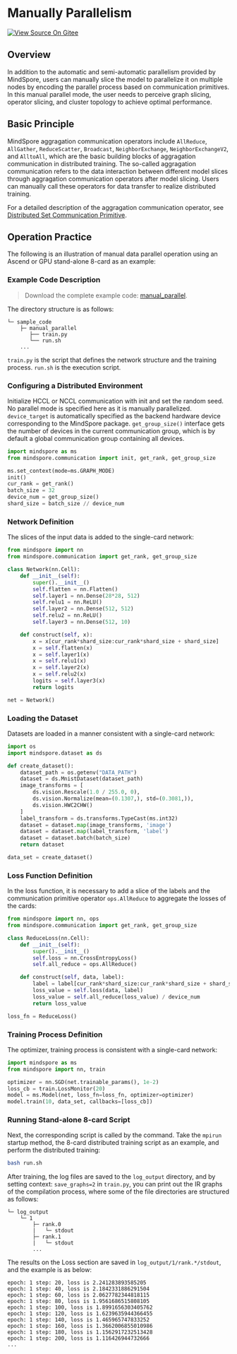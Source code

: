 # Manually Parallelism

[![View Source On Gitee](https://mindspore-website.obs.cn-north-4.myhuaweicloud.com/website-images/r2.3.2/resource/_static/logo_source_en.svg)](https://gitee.com/mindspore/docs/blob/r2.3.2/tutorials/experts/source_en/parallel/manual_parallel.md)

## Overview

In addition to the automatic and semi-automatic parallelism provided by MindSpore, users can manually slice the model to parallelize it on multiple nodes by encoding the parallel process based on communication primitives. In this manual parallel mode, the user needs to perceive graph slicing, operator slicing, and cluster topology to achieve optimal performance.

## Basic Principle

MindSpore aggragation communication operators include `AllReduce`, `AllGather`, `ReduceScatter`, `Broadcast`, `NeighborExchange`, `NeighborExchangeV2`, and `AlltoAll`, which are the basic building blocks of aggragation communication in distributed training. The so-called aggragation communication refers to the data interaction between different model slices through aggragation communication operators after model slicing. Users can manually call these operators for data transfer to realize distributed training.

For a detailed description of the aggragation communication operator, see [Distributed Set Communication Primitive](https://www.mindspore.cn/docs/en/r2.3.2/api_python/samples/ops/communicate_ops.html).

## Operation Practice

The following is an illustration of manual data parallel operation using an Ascend or GPU stand-alone 8-card as an example:

### Example Code Description

> Download the complete example code: [manual_parallel](https://gitee.com/mindspore/docs/tree/r2.3.2/docs/sample_code/manual_parallel).

The directory structure is as follows:

```text
└─ sample_code
    ├─ manual_parallel
       ├── train.py
       └── run.sh
    ...
```

`train.py` is the script that defines the network structure and the training process. `run.sh` is the execution script.

### Configuring a Distributed Environment

Initialize HCCL or NCCL communication with init and set the random seed. No parallel mode is specified here as it is manually parallelized. `device_target` is automatically specified as the backend hardware device corresponding to the MindSpore package. `get_group_size()` interface gets the number of devices in the current communication group, which is by default a global communication group containing all devices.

```python
import mindspore as ms
from mindspore.communication import init, get_rank, get_group_size

ms.set_context(mode=ms.GRAPH_MODE)
init()
cur_rank = get_rank()
batch_size = 32
device_num = get_group_size()
shard_size = batch_size // device_num
```

### Network Definition

The slices of the input data is added to the single-card network:

```python
from mindspore import nn
from mindspore.communication import get_rank, get_group_size

class Network(nn.Cell):
    def __init__(self):
        super().__init__()
        self.flatten = nn.Flatten()
        self.layer1 = nn.Dense(28*28, 512)
        self.relu1 = nn.ReLU()
        self.layer2 = nn.Dense(512, 512)
        self.relu2 = nn.ReLU()
        self.layer3 = nn.Dense(512, 10)

    def construct(self, x):
        x = x[cur_rank*shard_size:cur_rank*shard_size + shard_size]
        x = self.flatten(x)
        x = self.layer1(x)
        x = self.relu1(x)
        x = self.layer2(x)
        x = self.relu2(x)
        logits = self.layer3(x)
        return logits

net = Network()
```

### Loading the Dataset

Datasets are loaded in a manner consistent with a single-card network:

```python
import os
import mindspore.dataset as ds

def create_dataset():
    dataset_path = os.getenv("DATA_PATH")
    dataset = ds.MnistDataset(dataset_path)
    image_transforms = [
        ds.vision.Rescale(1.0 / 255.0, 0),
        ds.vision.Normalize(mean=(0.1307,), std=(0.3081,)),
        ds.vision.HWC2CHW()
    ]
    label_transform = ds.transforms.TypeCast(ms.int32)
    dataset = dataset.map(image_transforms, 'image')
    dataset = dataset.map(label_transform, 'label')
    dataset = dataset.batch(batch_size)
    return dataset

data_set = create_dataset()
```

### Loss Function Definition

In the loss function, it is necessary to add a slice of the labels and the communication primitive operator `ops.AllReduce` to aggregate the losses of the cards:

```python
from mindspore import nn, ops
from mindspore.communication import get_rank, get_group_size

class ReduceLoss(nn.Cell):
    def __init__(self):
        super().__init__()
        self.loss = nn.CrossEntropyLoss()
        self.all_reduce = ops.AllReduce()

    def construct(self, data, label):
        label = label[cur_rank*shard_size:cur_rank*shard_size + shard_size]
        loss_value = self.loss(data, label)
        loss_value = self.all_reduce(loss_value) / device_num
        return loss_value

loss_fn = ReduceLoss()
```

### Training Process Definition

The optimizer, training process is consistent with a single-card network:

```python
import mindspore as ms
from mindspore import nn, train

optimizer = nn.SGD(net.trainable_params(), 1e-2)
loss_cb = train.LossMonitor(20)
model = ms.Model(net, loss_fn=loss_fn, optimizer=optimizer)
model.train(10, data_set, callbacks=[loss_cb])
```

### Running Stand-alone 8-card Script

Next, the corresponding script is called by the command. Take the `mpirun` startup method, the 8-card distributed training script as an example, and perform the distributed training:

```bash
bash run.sh
```

After training, the log files are saved to the `log_output` directory, and by setting context: `save_graphs=2` in `train.py`, you can print out the IR graphs of the compilation process, where some of the file directories are structured as follows:

```text
└─ log_output
    └─ 1
        ├─ rank.0
        |   └─ stdout
        ├─ rank.1
        |   └─ stdout
        ...
```

The results on the Loss section are saved in `log_output/1/rank.*/stdout`, and the example is as below:

```text
epoch: 1 step: 20, loss is 2.241283893585205
epoch: 1 step: 40, loss is 2.1842331886291504
epoch: 1 step: 60, loss is 2.0627782344818115
epoch: 1 step: 80, loss is 1.9561686515808105
epoch: 1 step: 100, loss is 1.8991656303405762
epoch: 1 step: 120, loss is 1.6239635944366455
epoch: 1 step: 140, loss is 1.465965747833252
epoch: 1 step: 160, loss is 1.3662006855010986
epoch: 1 step: 180, loss is 1.1562917232513428
epoch: 1 step: 200, loss is 1.116426944732666
...
```

